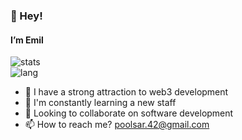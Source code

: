 <!---
poolsar42/poolsar42 is a ✨ special ✨ repository because its `README.md` (this file) appears on your GitHub profile.
You can click the Preview link to take a look at your changes.
--->
 ### 👋 Hey!
 #### I’m Emil
![stats](https://github-readme-stats.vercel.app/api?username=poolsar42&include_all_commits=true&show_icons=true&theme=midnight-purple)  
![lang](https://github-readme-stats.vercel.app/api/top-langs/?username=poolsar42&show_icons=true&theme=midnight-purple&layout=compact)


- 👀 I have a strong attraction to web3 development
- 🌱 I'm constantly learning a new staff
- 💞️ Looking to collaborate on software development
- 📫 How to reach me? poolsar.42@gmail.com
